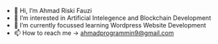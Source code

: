 - 👋 Hi, I’m Ahmad Riski Fauzi
- 👀 I’m interested in Artificial Intelegence and Blockchain Development 
- 🌱 I’m currently focussed learning Wordpress Website Development 
- 📫 How to reach me -> ahmadprogrammin9@gmail.com

<!---
AhmRsfz/AhmRsfz is a ✨ special ✨ repository because its `README.md` (this file) appears on your GitHub profile.
You can click the Preview link to take a look at your changes.
--->
